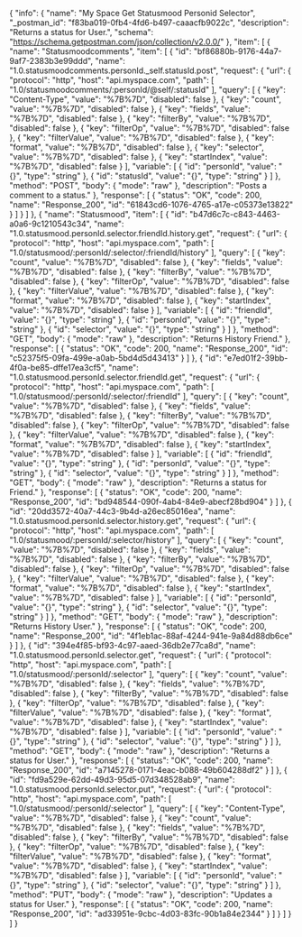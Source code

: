 {
  "info": {
    "name": "My Space Get Statusmood Personid Selector",
    "_postman_id": "f83ba019-0fb4-4fd6-b497-caaacfb9022c",
    "description": "Returns a status for User.",
    "schema": "https://schema.getpostman.com/json/collection/v2.0.0/"
  },
  "item": [
    {
      "name": "Statusmoodcomments",
      "item": [
        {
          "id": "bf86880b-9176-44a7-9af7-2383b3e99ddd",
          "name": "1.0.statusmoodcomments.personId._self.statusId.post",
          "request": {
            "url": {
              "protocol": "http",
              "host": "api.myspace.com",
              "path": [
                "1.0/statusmoodcomments/:personId/@self/:statusId"
              ],
              "query": [
                {
                  "key": "Content-Type",
                  "value": "%7B%7D",
                  "disabled": false
                },
                {
                  "key": "count",
                  "value": "%7B%7D",
                  "disabled": false
                },
                {
                  "key": "fields",
                  "value": "%7B%7D",
                  "disabled": false
                },
                {
                  "key": "filterBy",
                  "value": "%7B%7D",
                  "disabled": false
                },
                {
                  "key": "filterOp",
                  "value": "%7B%7D",
                  "disabled": false
                },
                {
                  "key": "filterValue",
                  "value": "%7B%7D",
                  "disabled": false
                },
                {
                  "key": "format",
                  "value": "%7B%7D",
                  "disabled": false
                },
                {
                  "key": "selector",
                  "value": "%7B%7D",
                  "disabled": false
                },
                {
                  "key": "startIndex",
                  "value": "%7B%7D",
                  "disabled": false
                }
              ],
              "variable": [
                {
                  "id": "personId",
                  "value": "{}",
                  "type": "string"
                },
                {
                  "id": "statusId",
                  "value": "{}",
                  "type": "string"
                }
              ]
            },
            "method": "POST",
            "body": {
              "mode": "raw"
            },
            "description": "Posts a comment to a status."
          },
          "response": [
            {
              "status": "OK",
              "code": 200,
              "name": "Response_200",
              "id": "61843cd6-1076-4765-a17e-c05373e13822"
            }
          ]
        }
      ]
    },
    {
      "name": "Statusmood",
      "item": [
        {
          "id": "b47d6c7c-c843-4463-a0a6-9c1210543c34",
          "name": "1.0.statusmood.personId.selector.friendId.history.get",
          "request": {
            "url": {
              "protocol": "http",
              "host": "api.myspace.com",
              "path": [
                "1.0/statusmood/:personId/:selector/:friendId/history"
              ],
              "query": [
                {
                  "key": "count",
                  "value": "%7B%7D",
                  "disabled": false
                },
                {
                  "key": "fields",
                  "value": "%7B%7D",
                  "disabled": false
                },
                {
                  "key": "filterBy",
                  "value": "%7B%7D",
                  "disabled": false
                },
                {
                  "key": "filterOp",
                  "value": "%7B%7D",
                  "disabled": false
                },
                {
                  "key": "filterValue",
                  "value": "%7B%7D",
                  "disabled": false
                },
                {
                  "key": "format",
                  "value": "%7B%7D",
                  "disabled": false
                },
                {
                  "key": "startIndex",
                  "value": "%7B%7D",
                  "disabled": false
                }
              ],
              "variable": [
                {
                  "id": "friendId",
                  "value": "{}",
                  "type": "string"
                },
                {
                  "id": "personId",
                  "value": "{}",
                  "type": "string"
                },
                {
                  "id": "selector",
                  "value": "{}",
                  "type": "string"
                }
              ]
            },
            "method": "GET",
            "body": {
              "mode": "raw"
            },
            "description": "Returns History Friend."
          },
          "response": [
            {
              "status": "OK",
              "code": 200,
              "name": "Response_200",
              "id": "c52375f5-09fa-499e-a0ab-5bd4d5d43413"
            }
          ]
        },
        {
          "id": "e7ed01f2-39bb-4f0a-be85-dffe17ea3cf5",
          "name": "1.0.statusmood.personId.selector.friendId.get",
          "request": {
            "url": {
              "protocol": "http",
              "host": "api.myspace.com",
              "path": [
                "1.0/statusmood/:personId/:selector/:friendId"
              ],
              "query": [
                {
                  "key": "count",
                  "value": "%7B%7D",
                  "disabled": false
                },
                {
                  "key": "fields",
                  "value": "%7B%7D",
                  "disabled": false
                },
                {
                  "key": "filterBy",
                  "value": "%7B%7D",
                  "disabled": false
                },
                {
                  "key": "filterOp",
                  "value": "%7B%7D",
                  "disabled": false
                },
                {
                  "key": "filterValue",
                  "value": "%7B%7D",
                  "disabled": false
                },
                {
                  "key": "format",
                  "value": "%7B%7D",
                  "disabled": false
                },
                {
                  "key": "startIndex",
                  "value": "%7B%7D",
                  "disabled": false
                }
              ],
              "variable": [
                {
                  "id": "friendId",
                  "value": "{}",
                  "type": "string"
                },
                {
                  "id": "personId",
                  "value": "{}",
                  "type": "string"
                },
                {
                  "id": "selector",
                  "value": "{}",
                  "type": "string"
                }
              ]
            },
            "method": "GET",
            "body": {
              "mode": "raw"
            },
            "description": "Returns a status for Friend."
          },
          "response": [
            {
              "status": "OK",
              "code": 200,
              "name": "Response_200",
              "id": "bd948544-090f-4ab4-84e9-abecf28bd904"
            }
          ]
        },
        {
          "id": "20dd3572-40a7-44c3-9b4d-a26ec85016ea",
          "name": "1.0.statusmood.personId.selector.history.get",
          "request": {
            "url": {
              "protocol": "http",
              "host": "api.myspace.com",
              "path": [
                "1.0/statusmood/:personId/:selector/history"
              ],
              "query": [
                {
                  "key": "count",
                  "value": "%7B%7D",
                  "disabled": false
                },
                {
                  "key": "fields",
                  "value": "%7B%7D",
                  "disabled": false
                },
                {
                  "key": "filterBy",
                  "value": "%7B%7D",
                  "disabled": false
                },
                {
                  "key": "filterOp",
                  "value": "%7B%7D",
                  "disabled": false
                },
                {
                  "key": "filterValue",
                  "value": "%7B%7D",
                  "disabled": false
                },
                {
                  "key": "format",
                  "value": "%7B%7D",
                  "disabled": false
                },
                {
                  "key": "startIndex",
                  "value": "%7B%7D",
                  "disabled": false
                }
              ],
              "variable": [
                {
                  "id": "personId",
                  "value": "{}",
                  "type": "string"
                },
                {
                  "id": "selector",
                  "value": "{}",
                  "type": "string"
                }
              ]
            },
            "method": "GET",
            "body": {
              "mode": "raw"
            },
            "description": "Returns History User."
          },
          "response": [
            {
              "status": "OK",
              "code": 200,
              "name": "Response_200",
              "id": "4f1eb1ac-88af-4244-941e-9a84d88db6ce"
            }
          ]
        },
        {
          "id": "394e4f85-bf93-4c97-aaed-36db2e77ca8d",
          "name": "1.0.statusmood.personId.selector.get",
          "request": {
            "url": {
              "protocol": "http",
              "host": "api.myspace.com",
              "path": [
                "1.0/statusmood/:personId/:selector"
              ],
              "query": [
                {
                  "key": "count",
                  "value": "%7B%7D",
                  "disabled": false
                },
                {
                  "key": "fields",
                  "value": "%7B%7D",
                  "disabled": false
                },
                {
                  "key": "filterBy",
                  "value": "%7B%7D",
                  "disabled": false
                },
                {
                  "key": "filterOp",
                  "value": "%7B%7D",
                  "disabled": false
                },
                {
                  "key": "filterValue",
                  "value": "%7B%7D",
                  "disabled": false
                },
                {
                  "key": "format",
                  "value": "%7B%7D",
                  "disabled": false
                },
                {
                  "key": "startIndex",
                  "value": "%7B%7D",
                  "disabled": false
                }
              ],
              "variable": [
                {
                  "id": "personId",
                  "value": "{}",
                  "type": "string"
                },
                {
                  "id": "selector",
                  "value": "{}",
                  "type": "string"
                }
              ]
            },
            "method": "GET",
            "body": {
              "mode": "raw"
            },
            "description": "Returns a status for User."
          },
          "response": [
            {
              "status": "OK",
              "code": 200,
              "name": "Response_200",
              "id": "a7145278-0171-4eac-b088-49b604288df2"
            }
          ]
        },
        {
          "id": "fd9a529e-62dd-49d3-95d5-07d348528ab9",
          "name": "1.0.statusmood.personId.selector.put",
          "request": {
            "url": {
              "protocol": "http",
              "host": "api.myspace.com",
              "path": [
                "1.0/statusmood/:personId/:selector"
              ],
              "query": [
                {
                  "key": "Content-Type",
                  "value": "%7B%7D",
                  "disabled": false
                },
                {
                  "key": "count",
                  "value": "%7B%7D",
                  "disabled": false
                },
                {
                  "key": "fields",
                  "value": "%7B%7D",
                  "disabled": false
                },
                {
                  "key": "filterBy",
                  "value": "%7B%7D",
                  "disabled": false
                },
                {
                  "key": "filterOp",
                  "value": "%7B%7D",
                  "disabled": false
                },
                {
                  "key": "filterValue",
                  "value": "%7B%7D",
                  "disabled": false
                },
                {
                  "key": "format",
                  "value": "%7B%7D",
                  "disabled": false
                },
                {
                  "key": "startIndex",
                  "value": "%7B%7D",
                  "disabled": false
                }
              ],
              "variable": [
                {
                  "id": "personId",
                  "value": "{}",
                  "type": "string"
                },
                {
                  "id": "selector",
                  "value": "{}",
                  "type": "string"
                }
              ]
            },
            "method": "PUT",
            "body": {
              "mode": "raw"
            },
            "description": "Updates a status for User."
          },
          "response": [
            {
              "status": "OK",
              "code": 200,
              "name": "Response_200",
              "id": "ad33951e-9cbc-4d03-83fc-90b1a84e2344"
            }
          ]
        }
      ]
    }
  ]
}